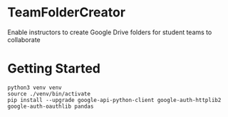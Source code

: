 # TeamFolderCreator
Enable instructors to create Google Drive folders for student teams to collaborate 


# Getting Started

```
python3 venv venv
source ./venv/bin/activate
pip install --upgrade google-api-python-client google-auth-httplib2 google-auth-oauthlib pandas

